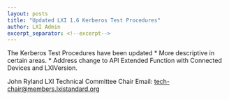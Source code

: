 ```yaml
---
layout: posts
title: "Updated LXI 1.6 Kerberos Test Procedures"
author: LXI Admin
excerpt_separator: <!--excerpt-->
---
```


The Kerberos Test Procedures have been updated
    * More descriptive in certain areas.
    * Address change to API Extended Function with Connected Devices and LXIVersion.

<!--excerpt-->


John Ryland
LXI Technical Committee Chair
Email: tech-chair@members.lxistandard.org


